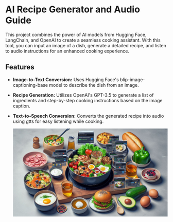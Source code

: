 # AI Recipe Generator and Audio Guide

This project combines the power of AI models from Hugging Face, LangChain, and OpenAI to create a seamless cooking assistant. With this tool, you can input an image of a dish, generate a detailed recipe, and listen to audio instructions for an enhanced cooking experience.

## Features
- **Image-to-Text Conversion:** Uses Hugging Face's blip-image-captioning-base model to describe the dish from an image.

- **Recipe Generation:** Utilizes OpenAI's GPT-3.5 to generate a list of ingredients and step-by-step cooking instructions based on the image caption.

- **Text-to-Speech Conversion:** Converts the generated recipe into audio using gtts for easy listening while cooking.

  ![Alt text](Recipe.jpeg)
